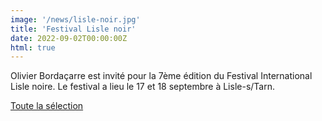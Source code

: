 ```yaml
---
image: '/news/lisle-noir.jpg'
title: 'Festival Lisle noir'
date: 2022-09-02T00:00:00Z
html: true
---
```


<p>
  Olivier Bordaçarre est invité pour la 7ème édition du Festival International Lisle noire. Le festival a lieu le 17 et 18 septembre à Lisle-s/Tarn.<br/>
</p>
<p>
  <a
    href="https://www.tourisme-tarn.com/agenda/lisle-noir-edition-2022/"
    rel="noopener noreferrer"
    target="_blank"
  >
    Toute la sélection
  </a>
</p>


